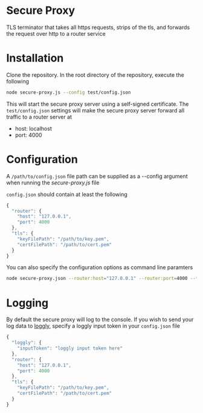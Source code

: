 # Secure Proxy
TLS terminator that takes all https requests, strips of the tls, and forwards the request over http to a router service


# Installation

Clone the repository. In the root directory of the repository, execute the following

```bash
node secure-proxy.js --config test/config.json
```

This will start the secure proxy server using a self-signed certificate. The `test/config.json` settings will make the secure proxy server forward all traffic to a router server at

* host: localhost
* port: 4000



# Configuration
A `/path/to/config.json` file path can be supplied as a --config argument when running the *secure-proxy.js* file

`config.json` should contain at least the following

```javascript
{
  "router": {
    "host": "127.0.0.1",
    "port": 4000
  },
  "tls": {
    "keyFilePath": "/path/to/key.pem",
    "certFilePath": "/path/to/cert.pem"
  }
}
```


You can also specify the configuration options as command line paramters

```bash
node secure-proxy.json --router:host="127.0.0.1" --router:port=4000 --tls:keyFilePath="/path/to/key.pem" --tls:certFilePath="/path/to/cert.pem" --tls:port=443
```


# Logging

By default the secure proxy will log to the console. If you wish to send your log data to [loggly](https://loggly.com), specify a loggly input token in your `config.json` file

```javascript
{
  "loggly": {
    "inputToken": "loggly input token here"
  },
  "router": {
    "host": "127.0.0.1",
    "port": 4000
  },
  "tls": {
    "keyFilePath": "/path/to/key.pem",
    "certFilePath": "/path/to/cert.pem"
  }
}
```

